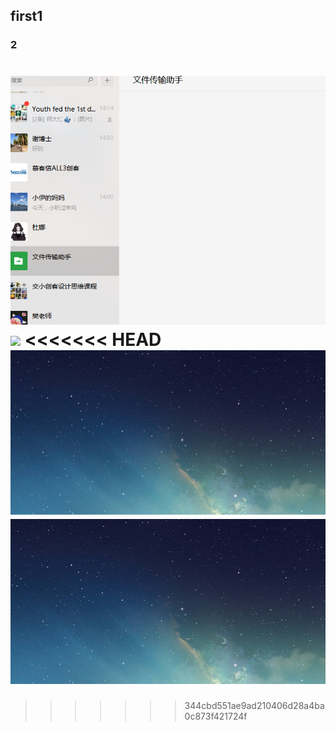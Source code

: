 ## first1
### 2
![](1.png)
![](fengjing.png)
<<<<<<< HEAD
![](无标题.png)
![](3.png)
=======
>>>>>>> 344cbd551ae9ad210406d28a4ba0c873f421724f
